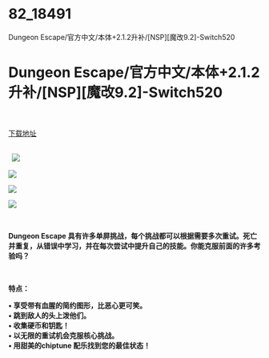# 82_18491
Dungeon Escape/官方中文/本体+2.1.2升补/[NSP][魔改9.2]-Switch520
# Dungeon Escape/官方中文/本体+2.1.2升补/[NSP][魔改9.2]-Switch520
 <br/></br>
[下载地址](https://www.switch520.cc/article/18491 "下载地址")
<br/></br>

<p><strong>&nbsp; <img src="https://www.switch520.cc/muke_img/upload_art_editor_20210609-1_e5272dd33175fa1d1b8ee9692aaaa6ac.jpg"> </strong></p>
<p><img src="https://www.switch520.cc/muke_img/upload_art_editor_20210609-1_6641009e01f0b12e2f96a8909f434c01.jpg"></p>
<p><img src="https://www.switch520.cc/muke_img/upload_art_editor_20210609-1_e5b8274a7348e180f31c8544057f75b2.jpg"></p>
<p><img src="https://www.switch520.cc/muke_img/upload_art_editor_20210609-1_e567c4b85a42ba25197dff13eaadb6cf.jpg"></p>
<p><strong>&nbsp;</strong></p>
<p><strong>Dungeon Escape 具有许多单屏挑战，每个挑战都可以根据需要多次重试。死亡并重复，从错误中学习，并在每次尝试中提升自己的技能。你能克服前面的许多考验吗？</strong></p>
<p>&nbsp;</p>
<p><strong>特点：</strong></p>
<p><strong>• 享受带有血腥的简约图形，比恶心更可笑。</strong><br>
<strong>• 跳到敌人的头上泼他们。</strong><br>
<strong>• 收集硬币和钥匙！</strong><br>
<strong>• 以无限的重试机会克服核心挑战。</strong><br>
<strong>• 用甜美的chiptune 配乐找到您的最佳状态！</strong></p>
<p>&nbsp;</p>
